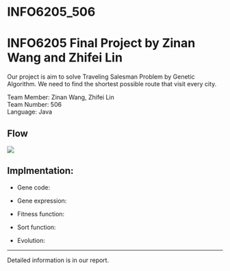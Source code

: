 # INFO6205_506
INFO6205 Final Project by Zinan Wang and Zhifei Lin
==
Our project is aim to solve Traveling Salesman Problem by Genetic Algorithm. We need to find the shortest possible route that visit every city. 


Team Member: Zinan Wang, Zhifei Lin<br>
Team Number: 506<br>
Language: Java


Flow
-----
![](https://imgsa.baidu.com/forum/w%3D580/sign=ab5b6c78b499a9013b355b3e2d940a58/fc73f6bf6c81800aadb33962bd3533fa828b4737.jpg)


Implmentation:
------------
* Gene code:

* Gene expression:

* Fitness function:

* Sort function:

* Evolution:


----

Detailed information is in our report.
